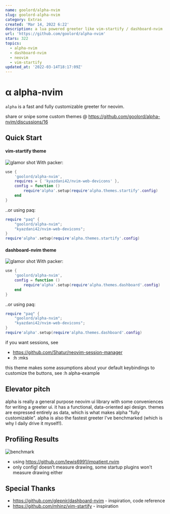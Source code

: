```yaml
---
name: goolord/alpha-nvim
slug: goolord-alpha-nvim
category: Extras
created: 'Mar 14, 2022 6:22'
description: a lua powered greeter like vim-startify / dashboard-nvim
url: 'https://github.com/goolord/alpha-nvim'
stars: 322
topics:
  - alpha-nvim
  - dashboard-nvim
  - neovim
  - vim-startify
updated_at: '2022-03-14T18:17:09Z'
---
```

# α alpha-nvim

`alpha` is a fast and fully customizable greeter for neovim.

share or snipe some custom themes @ <https://github.com/goolord/alpha-nvim/discussions/16>

## Quick Start

#### vim-startify theme

![glamor shot](https://user-images.githubusercontent.com/24906808/133367667-0f73e9e1-ea75-46d1-8e1b-ff0ecfeafeb1.png)
With packer:

```lua
use {
    'goolord/alpha-nvim',
    requires = { 'kyazdani42/nvim-web-devicons' },
    config = function ()
        require'alpha'.setup(require'alpha.themes.startify'.config)
    end
}
```

..or using paq:

```lua
require "paq" {
    "goolord/alpha-nvim";
    "kyazdani42/nvim-web-devicons";
}
require'alpha'.setup(require'alpha.themes.startify'.config)
```

#### dashboard-nvim theme

![glamor shot](https://user-images.githubusercontent.com/24906808/132604236-4f20adc4-706c-49b4-b473-ebfd6a7f0784.png)
With packer:

```lua
use {
    'goolord/alpha-nvim',
    config = function ()
        require'alpha'.setup(require'alpha.themes.dashboard'.config)
    end
}
```

..or using paq:

```lua
require "paq" {
    "goolord/alpha-nvim";
    "kyazdani42/nvim-web-devicons";
}
require'alpha'.setup(require'alpha.themes.dashboard'.config)
```

if you want sessions, see

*   <https://github.com/Shatur/neovim-session-manager>
*   :h :mks

this theme makes some assumptions about your default keybindings
to customize the buttons, see :h alpha-example

## Elevator pitch

alpha is really a general purpose neovim ui library with some conveniences for writing a greeter ui.
it has a functional, data-oriented api design. themes are expressed entirely as data, which is what makes
alpha "fully customizable". alpha is also the fastest greeter I've benchmarked (which is why I daily drive it myself!).

## Profiling Results

![benchmark](https://user-images.githubusercontent.com/24906808/131830001-31523c86-fee2-4f90-b23d-4bd1e152a385.png)

*   using <https://github.com/lewis6991/impatient.nvim>
*   only config! doesn't measure drawing, some startup plugins won't measure drawing either

## Special Thanks

*   <https://github.com/glepnir/dashboard-nvim> - inspiration, code reference
*   <https://github.com/mhinz/vim-startify>     - inspiration
